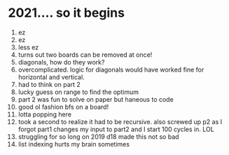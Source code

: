 # 2021.... so it begins

1) ez
2) ez
3) less ez
4) turns out two boards can be removed at once!
4) diagonals, how do they work?
5) overcomplicated. logic for diagonals would have worked fine for horizontal and vertical.
6) had to think on part 2
7) lucky guess on range to find the optimum
8) part 2 was fun to solve on paper but haneous to code
9) good ol fashion bfs on a board!
10) lotta popping here
11) took a second to realize it had to be recursive. also screwed up p2 as I forgot part1 changes my input to part2 and I start 100 cycles in. LOL
12) struggling for so long on 2019 d18 made this not so bad
13) list indexing hurts my brain sometimes
